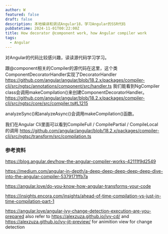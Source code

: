```yaml
---
author: W
featured: false
draft: false
description: 本地编译和调试Angular18，学习Angular的SSR代码
pubDatetime: 2024-11-01T00:22:00Z
title: How decorator @component work, how Angular compiler work
tags:
  - Angular
---
```


对Angular的代码比较感兴趣，读读源代码学习学习。

跟@component相关的Compiler的源代码在这里，这个类ComponentDecoratorHandler实现了DecoratorHandler https://github.com/angular/angular/blob/18.2.x/packages/compiler-cli/src/ngtsc/annotations/component/src/handler.ts 我们能看到NgCompiler class会调用makeCompilation()来创建ComponentDecoratorHandler。 https://github.com/angular/angular/blob/18.2.x/packages/compiler-cli/src/ngtsc/core/src/compiler.ts#L1215

analyzeSync()和analyzeAsync()会调用makeCompilation()函数。

我们在Angular Cli里面可以看到CompileFull / CompilePartial / CompileLocal 的调用 https://github.com/angular/angular/blob/18.2.x/packages/compiler-cli/src/ngtsc/transform/src/compilation.ts

### 参考资料

https://blog.angular.dev/how-the-angular-compiler-works-42111f9d2549

https://medium.com/angular-in-depth/a-deep-deep-deep-deep-deep-dive-into-the-angular-compiler-5379171ffb7a

https://angular.love/do-you-know-how-angular-transforms-your-code

https://insights.encora.com/insights/ahead-of-time-compilation-vs-just-in-time-compilation-part-1

https://angular.love/angular-ivy-change-detection-execution-are-you-prepared also refer to https://alexzuza.github.io/ivy-cd/ and https://alexzuza.github.io/ivy-jit-preview/ for animition view for change detection
